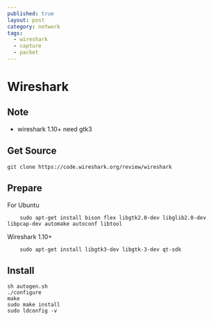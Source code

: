 ```yaml
---
published: true
layout: post
category: network
tags: 
  - wireshark
  - capture
  - packet
---
```



# Wireshark

## Note

* wireshark 1.10+ need gtk3

## Get Source

    git clone https://code.wireshark.org/review/wireshark

## Prepare

For Ubuntu

        sudo apt-get install bison flex libgtk2.0-dev libglib2.0-dev libpcap-dev automake autoconf libtool

Wireshark 1.10+

        sudo apt-get install libgtk3-dev libgtk-3-dev qt-sdk

## Install

    sh autogen.sh
    ./configure
    make
    sudo make install
    sudo ldconfig -v
